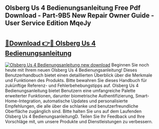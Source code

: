 ## Olsberg Us 4 Bedienungsanleitung Free Pdf Download - Part-9B5 New Repair Owner Guide - User Service Edition MqeJy

# <h2><a href="http://df0she.blite.top/?on=Olsberg+Us+4+Bedienungsanleitung">🔗Download 👉🔴 Olsberg Us 4 Bedienungsanleitung</a></h2>

[![Olsberg Us 4 Bedienungsanleitung new download](https://i.imgur.com/lujVjoI.png)](http://df0she.blite.top/?on=Olsberg+Us+4+Bedienungsanleitung)
Beginnen Sie noch heute mit Ihrem neuen Olsberg Us 4 Bedienungsanleitung! Dieses Benutzerhandbuch bietet einen detaillierten Überblick über die Merkmale und Funktionen des Produkts. Bitte bewahren Sie dieses Handbuch für zukünftige Referenz- und Fehlerbehebungstipps auf. Olsberg Us 4 Bedienungsanleitung bietet Benutzern eine umfangreiche Palette erweiterter Funktionen, darunter biometrische Authentifizierung, Smart-Home-Integration, automatische Updates und personalisierte Empfehlungen, die alle über die schlanke und benutzerfreundliche Oberfläche zugänglich sind. Bitte halten Sie uns auf dem Laufenden Olsberg Us 4 BedienungsanleitungD. Teilen Sie Ihr Feedback und Ihre Vorschläge mit, um unsere Produkte und Dienstleistungen zu verbessern.
